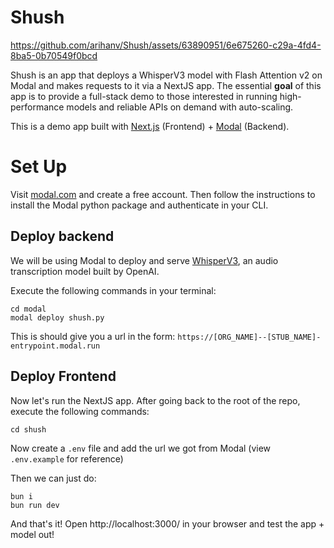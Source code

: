 # Shush


https://github.com/arihanv/Shush/assets/63890951/6e675260-c29a-4fd4-8ba5-0b70549f0bcd





Shush is an app that deploys a WhisperV3 model with Flash Attention v2 on Modal and makes requests to it via a NextJS app. The essential **goal** of this app is to provide a full-stack demo to those interested in running high-performance models and reliable APIs on demand with auto-scaling.

This is a demo app built with [Next.js](https://nextjs.org/) (Frontend) + [Modal](https://modal.com/) (Backend).

# Set Up
Visit [modal.com](https://modal.com/) and create a free account. Then follow the instructions to install the Modal python package and authenticate in your CLI.

## Deploy backend
We will be using Modal to deploy and serve [WhisperV3](https://github.com/openai/whisper), an audio transcription model built by OpenAI.

Execute the following commands in your terminal:
```
cd modal
modal deploy shush.py
```
This is should give you a url in the form: `https://[ORG_NAME]--[STUB_NAME]-entrypoint.modal.run`

## Deploy Frontend
Now let's run the NextJS app. After going back to the root of the repo, execute the following commands:
```
cd shush
```
Now create a `.env` file and add the url we got from Modal (view `.env.example` for reference)

Then we can just do:
```
bun i
bun run dev
```

And that's it! Open http://localhost:3000/ in your browser and test the app + model out!
